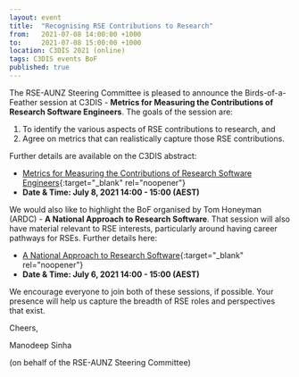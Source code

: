 ```yaml
---
layout: event
title:  "Recognising RSE Contributions to Research"
from:   2021-07-08 14:00:00 +1000    
to:     2021-07-08 15:00:00 +1000    
location: C3DIS 2021 (online)
tags: C3DIS events BoF
published: true                     
---
```


The RSE-AUNZ Steering Committee is pleased to announce the Birds-of-a-Feather session at C3DIS - **Metrics for Measuring the Contributions of Research Software Engineers**. The goals of the session are:

1. To identify the various aspects of RSE contributions to research, and
2. Agree on metrics that can realistically capture those RSE contributions.

Further details are available on the C3DIS abstract: 
- [Metrics for Measuring the Contributions of Research Software Engineers](http://www.c3dis.com/events/metrics-for-measuring-the-contributions-of-research-software-engineers){:target="_blank" rel="noopener"}
- **Date & Time: July 8, 2021 14:00 - 15:00 (AEST)**

We would also like to highlight the BoF organised by Tom Honeyman (ARDC) - **A National Approach to Research Software**. That session will also have material relevant to RSE interests, particularly around having career pathways for RSEs. Further details here:
- [A National Approach to Research Software](http://www.c3dis.com/events/a-national-approach-to-research-software){:target="_blank" rel="noopener"}
- **Date & Time: July 6, 2021 14:00 - 15:00 (AEST)**

We encourage everyone to join both of these sessions, if possible. Your presence will help us capture the breadth of RSE roles and perspectives that exist.

Cheers,

Manodeep Sinha 

(on behalf of the RSE-AUNZ Steering Committee)
